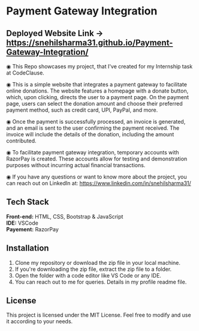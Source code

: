 # Payment Gateway Integration

## Deployed Website Link -> https://snehilsharma31.github.io/Payment-Gateway-Integration/

◉ This Repo showcases my project, that I've created for my Internship task at CodeClause.

◉ This is a simple website that integrates a payment gateway to facilitate online donations. The website features a homepage with a donate button, which, upon clicking, directs the user to a payment page. On the payment page, users can select the donation amount and choose their preferred payment method, such as credit card, UPI, PayPal, and more.

◉ Once the payment is successfully processed, an invoice is generated, and an email is sent to the user confirming the payment received. The invoice will include the details of the donation, including the amount contributed.

◉ To facilitate payment gateway integration, temporary accounts with RazorPay is created. These accounts allow for testing and demonstration purposes without incurring actual financial transactions.

◉ If you have any questions or want to know more about the project, you can reach out on LinkedIn at: https://www.linkedin.com/in/snehilsharma31/

## Tech Stack

**Front-end:** HTML, CSS, Bootstrap & JavaScript <br>
**IDE:** VSCode <br>
**Payement:** RazorPay

## Installation
1. Clone my repository or download the zip file in your local machine.
2. If you're downloading the zip file, extract the zip file to a folder.
3. Open the folder with a code editor like VS Code or any IDE.
4. You can reach out to me for queries. Details in my profile readme file.

## License
This project is licensed under the MIT License. Feel free to modify and use it according to your needs.
